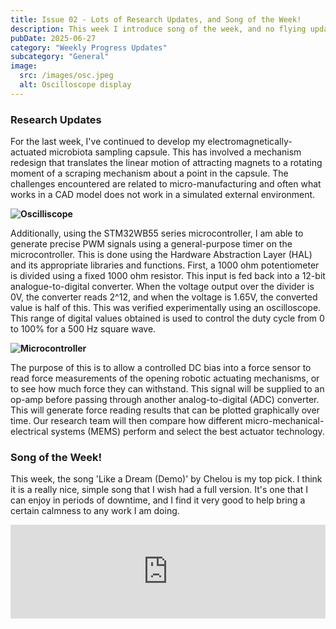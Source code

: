 ```yaml
---
title: Issue 02 - Lots of Research Updates, and Song of the Week!
description: This week I introduce song of the week, and no flying updates sadly.
pubDate: 2025-06-27
category: "Weekly Progress Updates"
subcategory: "General"
image:
  src: /images/osc.jpeg
  alt: Oscilloscope display
---
```


### Research Updates

For the last week, I've continued to develop my electromagnetically-actuated microbiota sampling capsule. This has involved a mechanism redesign that translates the linear motion of attracting magnets to a rotating moment of a scraping mechanism about a point in the capsule. The challenges encountered are related to micro-manufacturing and often what works in a CAD model does not work in a simulated external environment.

**![Oscilliscope](/images/osc.jpeg)**

Additionally, using the STM32WB55 series microcontroller, I am able to generate precise PWM signals using a general-purpose timer on the microcontroller. This is done using the Hardware Abstraction Layer (HAL) and its appropriate libraries and functions. First, a 1000 ohm potentiometer is divided using a fixed 1000 ohm resistor. This input is fed back into a 12-bit analogue-to-digital converter. When the voltage output over the divider is 0V, the converter reads 2^12, and when the voltage is 1.65V, the converted value is half of this. This was verified experimentally using an oscilloscope. This range of digital values obtained is used to control the duty cycle from 0 to 100% for a 500 Hz square wave.

**![Microcontroller](/images/stm32.jpeg)**

The purpose of this is to allow a controlled DC bias into a force sensor to read force measurements of the opening robotic actuating mechanisms, or to see how much force they can withstand. This signal will be supplied to an op-amp before passing through another analog-to-digital (ADC) converter. This will generate force reading results that can be plotted graphically over time. Our research team will then compare how different micro-mechanical-electrical systems (MEMS) perform and select the best actuator technology.  

### Song of the Week!

This week, the song 'Like a Dream (Demo)' by Chelou is my top pick. I think it is a really nice, simple song that I wish had a full version. It's one that I can enjoy in periods of downtime, and I find it very good to help bring a certain calmness to any work I am doing.

<iframe allow="autoplay *; encrypted-media *;" frameborder="0" height="150" style="width:100%;max-width:660px;overflow:hidden;background:transparent;" sandbox="allow-forms allow-popups allow-same-origin allow-scripts allow-storage-access-by-user-activation allow-top-navigation-by-user-activation" src="https://embed.music.apple.com/nz/album/like-a-dream-demo/964229339?i=964229512"></iframe>


